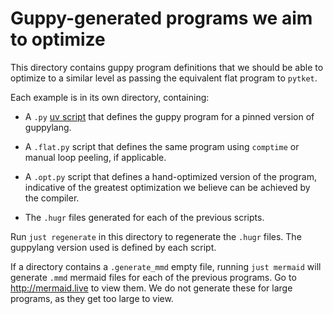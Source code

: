 # Guppy-generated programs we aim to optimize

This directory contains guppy program definitions that we should be able to optimize to a similar level as passing
the equivalent flat program to `pytket`.

Each example is in its own directory, containing:
- A `.py` [uv script](https://docs.astral.sh/uv/guides/scripts/) that defines the guppy program for a pinned version of guppylang.
- A `.flat.py` script that defines the same program using `comptime` or manual loop peeling, if applicable.
- A `.opt.py` script that defines a hand-optimized version of the program, indicative of the greatest optimization we believe can be achieved by the compiler.

- The `.hugr` files generated for each of the previous scripts.

Run `just regenerate` in this directory to regenerate the `.hugr` files.
The guppylang version used is defined by each script.

If a directory contains a `.generate_mmd` empty file, running
`just mermaid` will generate `.mmd` mermaid files for each of the previous
programs. Go to <http://mermaid.live> to view them. We do not generate these for
large programs, as they get too large to view.

